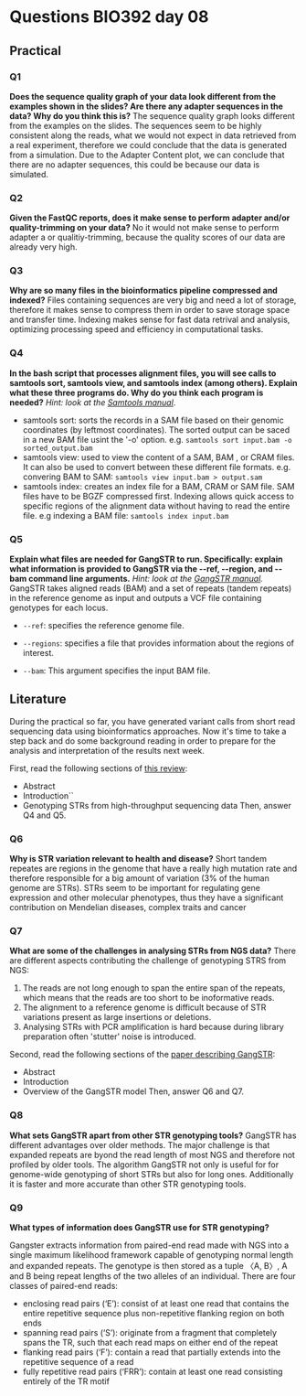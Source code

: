
# Questions BIO392 day 08

## Practical

### Q1
**Does the sequence quality graph of your data look different from the examples shown in the slides? Are there any adapter sequences in the data? Why do you think this is?**
The sequence quality graph looks different from the examples on the slides. The sequences seem to be highly consistent along the reads, what we would not expect in data retrieved from a real experiment, 
therefore we could conclude that the data is generated from a simulation. Due to the Adapter Content plot, we can conclude that there are no adapter sequences, this could be because our data is simulated.

### Q2
**Given the FastQC reports, does it make sense to perform adapter and/or quality-trimming on your data?**
No it would not make sense to perform adapter a or qualitiy-trimming, because the quality scores of our data are already very high.

### Q3
**Why are so many files in the bioinformatics pipeline compressed and indexed?**
Files containing sequences are very big and need a lot of storage, therefore it makes sense to compress them in order to save storage space and transfer time. Indexing makes sense for fast data retrival and analysis, optimizing processing speed and efficiency in computational tasks.

### Q4
**In the bash script that processes alignment files, you will see calls to samtools sort, samtools view, and samtools index (among others). Explain what these three programs do. Why do you think each program is needed?**
*Hint: look at the [Samtools manual](http://www.htslib.org/doc/samtools.html)*.
- samtools sort: sorts the records in a SAM file based on their genomic coordinates (by leftmost coordinates). The sorted output can be saced in a new BAM file usint the '-o' option.
  e.g. ```samtools sort input.bam -o sorted_output.bam```
- samtools view: used to view the content of a SAM, BAM , or CRAM files. It can also be used to convert between these different file formats.
  e.g. convering BAM to SAM: ```samtools view input.bam > output.sam```
- samtools index: creates an index file for a BAM, CRAM or SAM file. SAM files have to be BGZF compressed first. Indexing allows quick access to specific regions of the alignment data without having to read the entire file.
  e.g indexing a BAM file: ```samtools index input.bam```

### Q5
**Explain what files are needed for GangSTR to run. Specifically: explain what information is provided to GangSTR via the --ref, --region, and --bam command line arguments.**
*Hint: look at the [GangSTR manual](https://github.com/gymreklab/gangstr).*
GangSTR takes aligned reads (BAM) and a set of repeats (tandem repeats) in the reference genome as input and outputs a VCF file containing genotypes for each locus.
- `--ref`: specifies the reference genome file.

- `--regions`: specifies a file that provides information about the regions of interest.

- `--bam`: This argument specifies the input BAM file.





## Literature
During the practical so far, you have generated variant calls from short read sequencing data using bioinformatics approaches. Now it's time to take a step back and do some background reading in order to prepare for the analysis and interpretation of the results next week. 

First, read the following sections of [this review](https://www.sciencedirect.com/science/article/pii/S0959437X16301538):
* Abstract
* Introduction``
* Genotyping STRs from high-throughput sequencing data
Then, answer Q4 and Q5.

### Q6
**Why is STR variation relevant to health and disease?**
Short tandem repeates are regions in the genome that have a really high mutation rate and therefore responsible for a big amount of variation (3% of the human genome are STRs). STRs seem to be important for regulating gene expression and other molecular phenotypes, thus they have a significant contribution on Mendelian diseases, complex traits and cancer

### Q7
**What are some of the challenges in analysing STRs from NGS data?**
There are different aspects contributing the challenge of genotyping STRS from NGS:
1) The reads are not long enough to span the entire span of the repeats, which means that the reads are too short to be inoformative reads.
2) The alignment to a reference genome is difficult because of STR variations present as large insertions or deletions.
3) Analysing STRs with PCR amplification is hard because during library preparation often 'stutter' noise is introduced. 

Second, read the following sections of the [paper describing GangSTR](https://academic.oup.com/nar/article/47/15/e90/5518310):
* Abstract
* Introduction
* Overview of the GangSTR model
Then, answer Q6 and Q7.

### Q8
**What sets GangSTR apart from other STR genotyping tools?**
GangSTR has different advantages over older methods. The major challenge is that expanded repeats are byond the read length of most NGS and therefore not profiled by older tools. The algorithm GangSTR  not only is useful for for genome-wide genotyping of short STRs but also for long ones. Additionally it is faster and more accurate than other STR genotyping tools. 



### Q9
**What types of information does GangSTR use for STR genotyping?**

Gangster extracts information from paired-end read made with NGS into a  single maximum likelihood framework capable of genotyping normal length and expanded repeats. The genotype is then stored as a tuple 〈A, B〉, A and B being repeat lengths of the two alleles of an individual. There are four classes of paired-end reads:

- enclosing read pairs (‘E’): consist of at least one read that contains the entire repetitive sequence plus non-repetitive flanking region on both ends
- spanning read pairs (‘S’): originate from a fragment that completely spans the TR, such that each read maps on either end of the repeat
- flanking read pairs (‘F’): contain a read that partially extends into the repetitive sequence of a read
- fully repetitive read pairs (‘FRR’): contain at least one read consisting entirely of the TR motif
